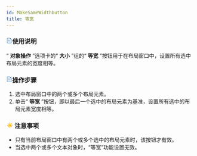 ```yaml
---
id: MakeSameWidthbutton
title: 等宽
---
```

### ![](../../img/read.gif)使用说明

“ **对象操作** ”选项卡的“ **大小** ”组的“ **等宽** ”按钮用于在布局窗口中，设置所有选中布局元素的宽度相等。

### ![](../../img/read.gif)操作步骤

  1. 选中布局窗口中的两个或多个布局元素。
  2. 单击“ **等宽** ”按钮，即以最后一个选中的布局元素为基准，设置所有选中的布局元素宽度相等。

### ![](../../img/note.png)注意事项

  * 只有当前布局窗口中有两个或多个选中的布局元素时，该按钮才有效。
  * 当选中两个或多个文本对象时，“等宽”功能设置无效。



